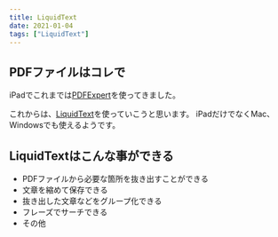 ```yaml
---
title: LiquidText
date: 2021-01-04
tags: ["LiquidText"]
---
```


## PDFファイルはコレで

iPadでこれまでは[PDFExpert](https://pdfexpert.com/ja/ios)を使ってきました。

これからは、[LiquidText](https://www.liquidtext.net/)を使っていこうと思います。
iPadだけでなくMac、Windowsでも使えるようです。

## LiquidTextはこんな事ができる

- PDFファイルから必要な箇所を抜き出すことができる
- 文章を縮めて保存できる
- 抜き出した文章などをグループ化できる
- フレーズでサーチできる
- その他
